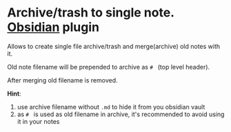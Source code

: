 # Archive/trash to single note. [Obsidian](https://obsidian.md) plugin

Allows to create single file archive/trash and merge(archive) old notes with it.

Old note filename will be prepended to archive as `# ` (top level header).

After merging old filename is removed.


**Hint**:
1. use archive filename without `.md` to hide it from you obsidian vault
2. as `# ` is used as old filename in archive, it's recommended to avoid using it in your notes



